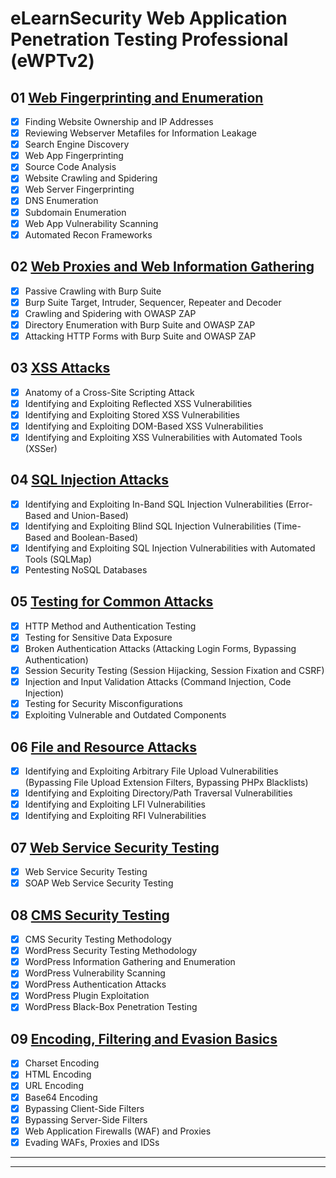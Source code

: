 # eLearnSecurity Web Application Penetration Testing Professional (eWPTv2)

## 01 [Web Fingerprinting and Enumeration](./01_web_fingerprinting_and_enumeration.md)

- [x] Finding Website Ownership and IP Addresses
- [x] Reviewing Webserver Metafiles for Information Leakage
- [x] Search Engine Discovery
- [x] Web App Fingerprinting
- [x] Source Code Analysis
- [x] Website Crawling and Spidering
- [x] Web Server Fingerprinting
- [x] DNS Enumeration
- [x] Subdomain Enumeration
- [x] Web App Vulnerability Scanning
- [x] Automated Recon Frameworks

## 02 [Web Proxies and Web Information Gathering](./02_web_proxies_and_web_information_gathering.md)

- [x] Passive Crawling with Burp Suite
- [x] Burp Suite Target, Intruder, Sequencer, Repeater and Decoder
- [x] Crawling and Spidering with OWASP ZAP
- [x] Directory Enumeration with Burp Suite and OWASP ZAP
- [x] Attacking HTTP Forms with Burp Suite and OWASP ZAP

## 03 [XSS Attacks](./03_xss_attacks.md)

- [x] Anatomy of a Cross-Site Scripting Attack
- [x] Identifying and Exploiting Reflected XSS Vulnerabilities
- [x] Identifying and Exploiting Stored XSS Vulnerabilities
- [x] Identifying and Exploiting DOM-Based XSS Vulnerabilities
- [x] Identifying and Exploiting XSS Vulnerabilities with Automated Tools (XSSer)

## 04 [SQL Injection Attacks](./04_sql_injection_attacks.md)

- [x] Identifying and Exploiting In-Band SQL Injection Vulnerabilities (Error-Based and Union-Based)
- [x] Identifying and Exploiting Blind SQL Injection Vulnerabilities (Time-Based and Boolean-Based)
- [x] Identifying and Exploiting SQL Injection Vulnerabilities with Automated Tools (SQLMap)
- [x] Pentesting NoSQL Databases

## 05 [Testing for Common Attacks](./04_testing_for_common_attacks.md)

- [x] HTTP Method and Authentication Testing
- [x] Testing for Sensitive Data Exposure
- [x] Broken Authentication Attacks (Attacking Login Forms, Bypassing Authentication)
- [x] Session Security Testing (Session Hijacking, Session Fixation and CSRF)
- [x] Injection and Input Validation Attacks (Command Injection, Code Injection)
- [x] Testing for Security Misconfigurations
- [x] Exploiting Vulnerable and Outdated Components

## 06 [File and Resource Attacks](./06_file_and_resource_attacks.md)

- [x] Identifying and Exploiting Arbitrary File Upload Vulnerabilities (Bypassing File Upload Extension Filters, Bypassing PHPx Blacklists)
- [x] Identifying and Exploiting Directory/Path Traversal Vulnerabilities
- [x] Identifying and Exploiting LFI Vulnerabilities
- [x] Identifying and Exploiting RFI Vulnerabilities

## 07 [Web Service Security Testing](./07_web_service_security_testing.md)

- [x] Web Service Security Testing
- [x] SOAP Web Service Security Testing

## 08 [CMS Security Testing](./08_cms_security_testing.md)

- [x] CMS Security Testing Methodology
- [x] WordPress Security Testing Methodology
- [x] WordPress Information Gathering and Enumeration
- [x] WordPress Vulnerability Scanning
- [x] WordPress Authentication Attacks
- [x] WordPress Plugin Exploitation
- [x] WordPress Black-Box Penetration Testing

## 09 [Encoding, Filtering and Evasion Basics](./09_encoding_filtering_and_evasion_basics.md)

- [x] Charset Encoding
- [x] HTML Encoding
- [x] URL Encoding
- [x] Base64 Encoding
- [x] Bypassing Client-Side Filters
- [x] Bypassing Server-Side Filters
- [x] Web Application Firewalls (WAF) and Proxies
- [x] Evading WAFs, Proxies and IDSs

---
---
